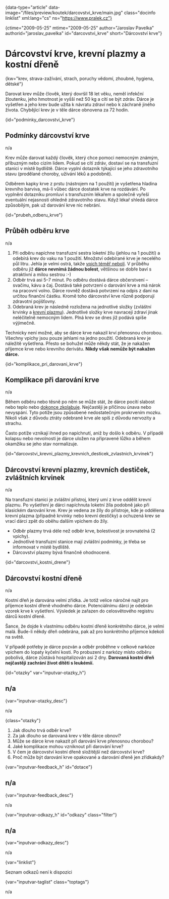 
{data-type="article" data-image="/files/preview/koutek/darcovstvi_krve/main.jpg" class="docinfo linklist" xml:lang="cs" ns="https://www.pralek.cz"}

{ctime="2009-05-25" mtime="2009-05-25" author="Jaroslav Pavelka" authorid="jaroslav\_pavelka" id="darcovstvi\_krve" short="Dárcovství krve"}

# Dárcovství krve, krevní plazmy a kostní dřeně

<!-- generated attribute kw by user_udpatekw.sh on 2020-01-15, do not edit -->

{kw="krev, strava-zažívání, strach, poruchy vědomí, zhoubné, hygiena, dětské"}

Darovat krev může člověk, který dovršil 18 let věku, neměl infekční žloutenku, jeho hmotnost je vyšší než 50 kg a cítí se být zdráv. Dárce je vyšetřen a jeho krev bude užita k návratu zdraví nebo k záchraně jiného života. Chybějící krev je v těle dárce obnovena za 72 hodin.

{id="podminky\_darcovstvi\_krve"}

## Podmínky dárcovství krve

n/a

Krev může darovat každý člověk, který chce pomoci nemocným známým, příbuzným nebo cizím lidem. Pokud se cítí zdráv, dostaví se na transfuzní stanici v místě bydliště. Dárce vyplní dotazník týkající se jeho zdravotního stavu (prodělané choroby, užívání léků a podobně).

Odběrem kapky krve z prstu (nástrojem na 1 použití) je vyšetřena hladina krevního barviva, má-li vůbec dárce dostatek krve na rozdávání. Po vyplnění dotazníku promluví s transfuzním lékařem a společně vyřeší eventuální nejasnosti ohledně zdravotního stavu. Když lékař shledá dárce způsobilým, pak už darování krve nic nebrání.

{id="prubeh\_odberu\_krve"}

## Průběh odběru krve

n/a

  1. Při odběru napíchne transfuzní sestra loketní žílu (jehlou na 1 použití) a odebírá krev do vaku na 1 použití. Množství odebírané krve je necelého půl litru. Jehla je velmi ostrá, takže [vpich téměř nebolí][1]. V průběhu odběru již **dárce nevnímá žádnou bolest**, většinou se dobře baví s atraktivní a milou sestrou :-)
  2. Odběr trvá asi 5–7 minut. Po odběru dostává dárce občerstvení – svačinu, kávu a čaj. Dostává také potvrzení o darování krve a má nárok na pracovní volno. Dárce rovněž dostává potvrzení na odpis z daní na určitou finanční částku. Kromě toho dárcovství krve různě podporují zdravotní pojišťovny.
  3. Odebraná krev je následně rozložena na jednotlivé složky (zvláštní krvinky a [krevní plazmu][2]). Jednotlivé složky krve navracejí zdraví jinak neléčitelně nemocným lidem. Plná krev se dnes již podává spíše výjimečně.

Technicky není možné, aby se dárce krve nakazil krví přenosnou chorobou. Všechny vpichy jsou pouze jehlami na jedno použití. Odebraná krev je náležitě vyšetřena. Přesto se bohužel může někdy stát, že je nakažen příjemce krve nebo krevního derivátu. **Nikdy však nemůže být nakažen dárce.**

{id="komplikace\_pri\_darovani_krve"}

## Komplikace při darování krve

n/a

Během odběru nebo těsně po něm se může stát, že dárce pocítí slabost nebo teplo nebo [dokonce zkolabuje][3]. Nejčastěji je příčinou únava nebo nevyspání. Tyto potíže jsou způsobené nedostatečným prokrvením mozku. Nikoli však z důvodu ztráty odebrané krve ale spíš z důvodu nervozity a strachu.

Často potíže vznikají ihned po napíchnutí, aniž by došlo k odběru. V případě kolapsu nebo nevolnosti je dárce uložen na připravené lůžko a během okamžiku se jeho stav normalizuje.

{id="darcovstvi\_krevni\_plazmy\_krevnich\_desticek\_zvlastnich\_krvinek"}

## Dárcovství krevní plazmy, krevních destiček, zvláštních krvinek

n/a

Na transfuzní stanici je zvláštní přístroj, který umí z krve oddělit krevní plazmu. Po vyšetření je dárci napíchnuta loketní žíla podobně jako při klasickém darování krve. Krev je vedena ze žíly do přístroje, kde je oddělena krevní plazma (případně krvinky nebo krevní destičky) a ochuzená krev se vrací dárci zpět do oběhu dalším vpichem do žíly.

  * Odběr plazmy trvá déle než odběr krve, bolestivost je srovnatelná (2 vpichy).
  * Jednotlivé transfuzní stanice mají zvláštní podmínky, je třeba se informovat v místě bydliště.
  * Dárcovství plazmy bývá finančně ohodnocené.

{id="darcovstvi\_kostni\_drene"}

## Dárcovství kostní dřeně

n/a

Kostní dřeň je darována velmi zřídka. Je totiž velice náročné najít pro příjemce kostní dřeně vhodného dárce. Potenciálnímu dárci je odebrán vzorek krve k vyšetření. Výsledek je zařazen do celosvětového registru dárců kostní dřeně.

Šance, že dojde k vlastnímu odběru kostní dřeně konkrétního dárce, je velmi malá. Bude-li někdy dřeň odebrána, pak až pro konkrétního příjemce kdekoli na světě.

V případě potřeby je dárce pozván a odběr proběhne v celkové narkóze vpichem do lopaty kyčelní kosti. Po probuzení z narkózy místo odběru pobolívá, dárce zůstává hospitalizován asi 2 dny. **Darovaná kostní dřeň nejčastěji zachrání život dítěti s leukémií.**

{id="otazky" var="inputvar-otazky_h"}

## n/a

{var="inputvar-otazky_desc"}

n/a

{class="otazky"}

  1. Jak dlouho trvá odběr krve?
  2. Za jak dlouho se darovaná krev v těle dárce obnoví?
  3. Může se dárce krve nakazit při darování krve přenosnou chorobou?
  4. Jaké komplikace mohou vzniknout při darování krve?
  5. V čem je dárcovství kostní dřeně složitější než dárcovství krve?
  6. Proč může být darování krve opakované a darování dřeně jen zřídkakdy?

{var="inputvar-feedback_h" id="dotace"}

## n/a

{var="inputvar-feedback_desc"}

n/a

{var="inputvar-odkazy_h" id="odkazy" class="filter"}

## n/a

{var="inputvar-odkazy_desc"}

n/a

{var="linklist"}

Seznam odkazů není k dispozici

{var="inputvar-taglist" class="toptags"}

n/a

 [1]: bodne_a_strelne_poraneni
 [2]: lymfaticke_uzliny
 [3]: mdloba_neboli_kolaps

